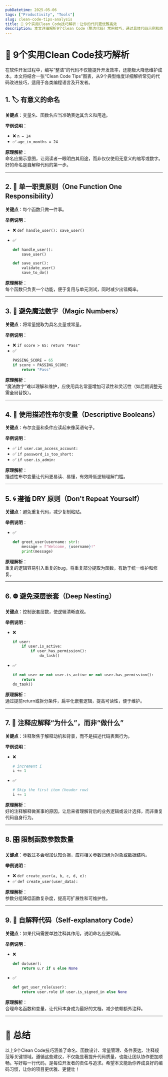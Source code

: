 ```yaml
---
pubDatetime: 2025-05-06
tags: ["Productivity", "Tools"]
slug: clean-code-tips-analysis
title: 🧹 9个实用Clean Code技巧解析：让你的代码更优雅高效
description: 本文详细解析9个Clean Code（整洁代码）常用技巧，通过具体代码示例和原理讲解，帮助开发者养成良好的编码习惯，提高代码质量和可维护性。
---
```


# 🧹 9个实用Clean Code技巧解析

在软件开发过程中，编写“整洁”的代码不仅能提升开发效率，还能极大降低维护成本。本文将结合一张“Clean Code Tips”图表，从9个典型维度详细解析常见的代码改进技巧，适用于各类编程语言及开发者。

## 1. 🏷️ 有意义的命名

**关键点**：变量名、函数名应当准确表达其含义和用途。

**举例说明**：

- ❌ `n = 24`
- ✅ `age_in_months = 24`

**原理解析**：  
命名应揭示意图，让阅读者一眼明白其用途，而非仅仅使用无意义的缩写或数字。好的命名是自解释代码的第一步。

---

## 2. 🧩 单一职责原则（One Function One Responsibility）

**关键点**：每个函数只做一件事。

**举例说明**：

- ❌ `def handle_user(): save_user()`
- ✅

  ```python
  def handle_user():
      save_user()

  def save_user():
      validate_user()
      save_to_do()
  ```

**原理解析**：  
每个函数只负责一个功能，便于复用与单元测试，同时减少出错概率。

---

## 3. 🚫 避免魔法数字（Magic Numbers）

**关键点**：将常量提取为具名变量或常量。

**举例说明**：

- ❌ `if score > 65: return "Pass"`
- ✅
  ```python
  PASSING_SCORE = 65
  if score > PASSING_SCORE:
      return "Pass"
  ```

**原理解析**：  
“魔法数字”难以理解和维护，应使用具名常量增加可读性和灵活性（如后期调整无需全局替换）。

---

## 4. 🔑 使用描述性布尔变量（Descriptive Booleans）

**关键点**：布尔变量和条件应读起来像英语句子。

**举例说明**：

- ✅ `if user.can_access_account:`
- ✅ `if password_is_too_short:`
- ✅ `if user.is_admin:`

**原理解析**：  
描述性布尔变量让代码更易读、易懂，有效降低逻辑理解门槛。

---

## 5. 🌀 遵循 DRY 原则（Don't Repeat Yourself）

**关键点**：避免重复代码，减少复制粘贴。

**举例说明**：

- ✅
  ```python
  def greet_user(username: str):
      message = f"Welcome, {username}!"
      print(message)
  ```

**原理解析**：  
重复的逻辑容易引入重复的bug，将重复部分提取为函数，有助于统一维护和修复。

---

## 6. ⛔ 避免深层嵌套（Deep Nesting）

**关键点**：控制嵌套层数，使逻辑清晰直观。

**举例说明**：

- ❌
  ```python
  if user:
      if user.is_active:
          if user_has_permission():
              do_task()
  ```
- ✅
  ```python
  if not user or not user.is_active or not user.has_permission():
      return
  do_task()
  ```

**原理解析**：  
通过提前return或拆分条件，扁平化嵌套逻辑，提高可读性，便于维护。

---

## 7. 💬 注释应解释“为什么”，而非“做什么”

**关键点**：注释聚焦于解释动机和背景，而不是描述代码表面行为。

**举例说明**：

- ❌
  ```python
  # increment i
  i += 1
  ```
- ✅
  ```python
  # Skip the first item (header row)
  i += 1
  ```

**原理解析**：  
好的注释解释做某事的原因，让后来者理解背后的业务逻辑或设计选择，而非重复代码自身行为。

---

## 8. 🎛️ 限制函数参数数量

**关键点**：参数过多会增加认知负担，应将相关参数归组为对象或数据结构。

**举例说明**：

- ❌ `def create_user(a, b, c, d, e):`
- ✅ `def create_user(user_data):`

**原理解析**：  
参数分组降低函数复杂度，提高可扩展性和可维护性。

---

## 9. 📢 自解释代码（Self-explanatory Code）

**关键点**：如果代码需要单独注释其作用，说明命名应更明确。

**举例说明**：

- ❌
  ```python
  def du(user):
      return u.r if u else None
  ```
- ✅
  ```python
  def get_user_role(user):
      return user.role if user.is_signed_in else None
  ```

**原理解析**：  
合理命名函数和变量，让代码本身成为最好的文档，减少依赖额外注释。

---

# 🏁 总结

以上9个Clean Code技巧涵盖了命名、函数设计、常量管理、条件表达、注释规范等关键领域。遵循这些建议，不仅能显著提升代码质量，也能让团队协作更加顺畅。写好每一行代码，是每位开发者的责任与追求。希望本文能助你养成良好的编码习惯，让你的项目更优雅、更健壮！

